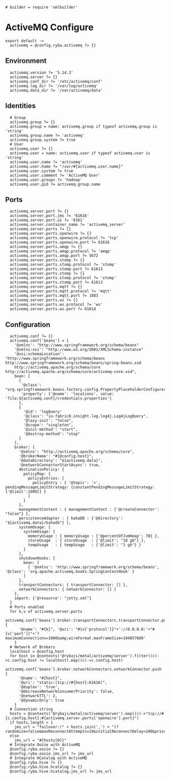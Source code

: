     # builder = require 'xmlbuilder'

# ActiveMQ Configure

    export default ->
      activemq = @config.ryba.activemq ?= {}

## Environment

      activemq.version ?= '5.14.3'
      activemq.server ?= {}
      activemq.conf_dir ?= '/etc/activemq/conf'
      activemq.log_dir ?= '/var/log/activemq'
      activemq.data_dir ?= '/var/activemq/data'

## Identities

      # Group
      activemq.group ?= {}
      activemq.group = name: activemq.group if typeof activemq.group is 'string'
      activemq.group.name ?= 'activemq'
      activemq.group.system ?= true
      # User
      activemq.user ?= {}
      activemq.user = name: activemq.user if typeof activemq.user is 'string'
      activemq.user.name ?= 'activemq'
      activemq.user.home ?= "/var/#{activemq.user.name}"
      activemq.user.system ?= true
      activemq.user.comment ?= 'ActiveMQ User'
      activemq.user.groups ?= 'hadoop'
      activemq.user.gid ?= activemq.group.name

## Ports

      activemq.server.port ?= {}
      activemq.server.port.jms ?= '61616'
      activemq.server.port.ui ?= '8161'
      activemq.server.container_name ?= 'activemq_server'
      activemq.server.ports ?= {}
      activemq.server.ports.openwire ?= {}
      activemq.server.ports.openwire.protocol ?= 'tcp'
      activemq.server.ports.openwire.port ?= 61616
      activemq.server.ports.amqp ?= {}
      activemq.server.ports.amqp.protocol ?= 'amqp'
      activemq.server.ports.amqp.port ?= 5672
      activemq.server.ports.stomp ?= {}
      activemq.server.ports.stomp.protocol ?= 'stomp'
      activemq.server.ports.stomp.port ?= 61613
      activemq.server.ports.stomp ?= {}
      activemq.server.ports.stomp.protocol ?= 'stomp'
      activemq.server.ports.stomp.port ?= 61613
      activemq.server.ports.mqtt ?= {}
      activemq.server.ports.mqtt.protocol ?= 'mqtt'
      activemq.server.ports.mqtt.port ?= 1883
      activemq.server.ports.ws ?= {}
      activemq.server.ports.ws.protocol ?= 'ws'
      activemq.server.ports.ws.port ?= 61614

## Configuration

      activemq.conf ?= {}
      activemq.conf['beans'] = {
        '@xmlns': "http://www.springframework.org/schema/beans"
        '@xmlns:xsi': "http://www.w3.org/2001/XMLSchema-instance"
        '@xsi:schemaLocation': "http://www.springframework.org/schema/beans http://www.springframework.org/schema/beans/spring-beans.xsd
        http://activemq.apache.org/schema/core http://activemq.apache.org/schema/core/activemq-core.xsd",
        bean: [
          {
           '@class': "org.springframework.beans.factory.config.PropertyPlaceholderConfigurer",
           'property': {'@name': 'locations', value: 'file:${activemq.conf}/credentials.properties'}
          },
          {
            '@id': 'logQuery'
            '@class': "io.fabric8.insight.log.log4j.Log4jLogQuery",
            '@lazy-init': "false",
            '@scope': "singleton",
            '@init-method': "start",
            '@destroy-method': "stop"
          }
        ],
        broker: {
          '@xmlns': "http://activemq.apache.org/schema/core",
          '@brokerName': "#{@config.host}",
          '@dataDirectory': "${activemq.data}",
          '@networkConnectorStartAsync': true,
          destinationPolicy: {
            policyMap: {
              policyEntries: [
                policyEntry : { '@topic': '>',  pendingMessageLimitStrategy: {constantPendingMessageLimitStrategy: {'@limit':1000}} }
              ]
            }
          },
          managementContext : { managementContext : {'@createConnector': "false"} },
          persistenceAdapter : { kahaDB : {'@directory': "${activemq.data}/kahadb"} },
          systemUsage: {
            systemUsage: {
              memoryUsage : { memoryUsage : {'@percentOfJvmHeap': 70} },
              storeUsage  : { storeUsage  : {'@limit': "10 gb"} },
              tempUsage   : { tempUsage   : {'@limit': "1 gb"} }
            }
          },
          shutdownHooks: {
            bean: [
              { '@xmlns': 'http://www.springframework.org/schema/beans',  '@class': 'org.apache.activemq.hooks.SpringContextHook' }
            ]
          },
          transportConnectors: { transportConnector: [] },
          networkConnectors: { networkConnector: [] }
        },
        import: {'@resource': "jetty.xml"}
      }
      # Ports enabled
      for k,v of activemq.server.ports
        activemq.conf['beans'].broker.transportConnectors.transportConnector.push {
          '@name': "#{k}", '@uri': "#{v['protocol']}"+'://0.0.0.0:'+"#{v['port']}"+'?maximumConnections=1000&amp;wireFormat.maxFrameSize=104857600'
        }
      # Network of Brokers
      localhost = @config.host
      for host in @contexts('@rybajs/metal/activemq/server').filter((c)->c.config.host != localhost).map((c)->c.config.host)
        activemq.conf['beans'].broker.networkConnectors.networkConnector.push {
          '@name': "#{host}",
          '@uri': "static:(tcp://#{host}:61616)",
          '@duplex': 'true',
          '@decreaseNetworkConsumerPriority': false,
          '@networkTTL': 2,
          '@dynamicOnly': true
        }
      # Connection string
      hosts = @contexts('@rybajs/metal/activemq/server').map((c)->"tcp://#{c.config.host}:#{activemq.server.ports['openwire'].port}")
      if hosts.length > 1
        jms_url = "failover:(" + hosts.join(',') + ")?randomize=false&maxReconnectAttempts=10&initialReconnectDelay=100&priorityBackup=true"
      else
        jms_url = "#{hosts[0]}"
      # Integrate Oozie with ActiveMQ
      @config.ryba.oozie ?= {}
      @config.ryba.oozie.jms_url ?= jms_url
      # Integrate HCatalog with ActiveMQ
      @config.ryba.hive ?= {}
      @config.ryba.hive.hcatalog ?= {}
      @config.ryba.hive.hcatalog.jms_url ?= jms_url
